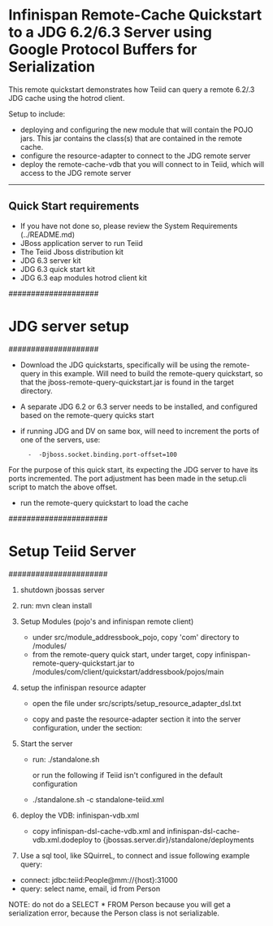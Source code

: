 Infinispan Remote-Cache Quickstart to a JDG 6.2/6.3 Server using Google Protocol Buffers for Serialization
================================

This remote quickstart demonstrates how Teiid can query a remote 6.2/.3 JDG cache using the hotrod client.


Setup to include:
-  deploying and configuring the new module that will contain the POJO jars.  This jar contains the class(s) that are contained in the remote cache.
-  configure the resource-adapter to connect to the JDG remote server
-  deploy the remote-cache-vdb that you will connect to in Teiid, which will access to the JDG remote server

-------------------
Quick Start requirements
-------------------

-  If you have not done so, please review the System Requirements (../README.md)
-  JBoss application server to run Teiid
-  The Teiid Jboss distribution kit
-  JDG 6.3 server kit
-  JDG 6.3 quick start kit
-  JDG 6.3 eap modules hotrod client kit

####################
#   JDG server setup
####################

-  Download the JDG quickstarts, specifically will be using the remote-query in this example.  Will need
	to build the remote-query quickstart, so that the jboss-remote-query-quickstart.jar is found in the target directory.
-  A separate JDG 6.2 or 6.3 server needs to be installed, and configured based on the remote-query quicks start

- if running JDG and DV on same box, will need to increment the ports of one of the servers, use:

		-  -Djboss.socket.binding.port-offset=100

For the purpose of this quick start, its expecting the JDG server to have its ports incremented.  The
port adjustment has been made in the setup.cli script to match the above offset.

-  run the remote-query quickstart to load the cache


######################
#   Setup Teiid Server
######################

1) shutdown jbossas server

2) run:  mvn clean install

3) Setup Modules (pojo's and infinispan remote client) 
	-	under  src/module_addressbook_pojo,  copy 'com' directory to <jbossas-dir>/modules/
	-	from the remote-query quick start, under  target, copy  infinispan-remote-query-quickstart.jar to <jbossas-dir>/modules/com/client/quickstart/addressbook/pojos/main

4) setup the infinispan resource adapter 

	-	open the file  under src/scripts/setup_resource_adapter_dsl.txt
	-	copy and paste the resource-adapter section it into the server configuration, under the section:

        <subsystem xmlns="urn:jboss:domain:resource-adapters:1.1">
            <resource-adapters>
            

5) Start the server

	*  run:  ./standalone.sh 

		or run the following if Teiid isn't configured in the default configuration
	*  ./standalone.sh -c standalone-teiid.xml 


	
6) deploy the VDB: infinispan-vdb.xml

	* copy infinispan-dsl-cache-vdb.xml and infinispan-dsl-cache-vdb.xml.dodeploy to {jbossas.server.dir}/standalone/deployments	

    

7) Use a sql tool, like SQuirreL, to connect and issue following example query:

-  connect:  jdbc:teiid:People@mm://{host}:31000
-  query: select name, email, id from Person

NOTE:  do not do a SELECT * FROM Person
because you will get a serialization error, because the Person class is not serializable.


